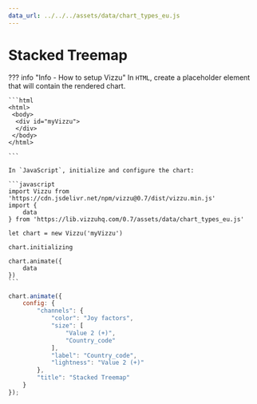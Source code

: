 ```yaml
---
data_url: ../../../assets/data/chart_types_eu.js
---
```


# Stacked Treemap

<div id="example_01"></div>

??? info "Info - How to setup Vizzu"
    In `HTML`, create a placeholder element that will contain the rendered
    chart.

    ```html
    <html>
     <body>
      <div id="myVizzu">
      </div>
     </body>
    </html>

    ```

    In `JavaScript`, initialize and configure the chart:

    ```javascript
    import Vizzu from 'https://cdn.jsdelivr.net/npm/vizzu@0.7/dist/vizzu.min.js'
    import {
        data
    } from 'https://lib.vizzuhq.com/0.7/assets/data/chart_types_eu.js'

    let chart = new Vizzu('myVizzu')

    chart.initializing

    chart.animate({
        data
    })
    ```

```javascript
chart.animate({
    config: {
        "channels": {
            "color": "Joy factors",
            "size": [
                "Value 2 (+)",
                "Country_code"
            ],
            "label": "Country_code",
            "lightness": "Value 2 (+)"
        },
        "title": "Stacked Treemap"
    }
});
```

<script src="./treemap_rectangle_2dis_2con.js"></script>
